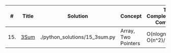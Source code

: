 | # | Title | Solution | Concept| Time Complexity/Space Complexity|
| --- | ----- | -------- | ---------- | ------|
| 15.| [3Sum](https://leetcode.com/problems/3sum/) | ./python_solutions/15_3sum.py | Array, Two Pointers| O(nlogn + n^2) --> O(n^2)/ O(n)|